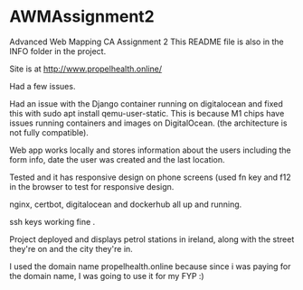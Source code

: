 # AWMAssignment2

Advanced Web Mapping CA Assignment 2
This README file is also in the INFO folder in the project.

Site is at http://www.propelhealth.online/

Had a few issues.

Had an issue with the Django container running on digitalocean and fixed this with sudo apt install qemu-user-static.
This is because M1 chips have issues running containers and images on DigitalOcean. (the architecture is not fully compatible).

Web app works locally and stores information about the users including the form info, date the user was created and the last location.

Tested and it has responsive design on phone screens (used fn key and f12 in the browser to test for responsive design.

nginx, certbot, digitalocean and dockerhub all up and running.

ssh keys working fine .

Project deployed and displays petrol stations in ireland, along with the street they're on and the city they're in.

I used the domain name propelhealth.online because since i was paying for the domain name, I was going to use it for my FYP :)
